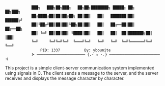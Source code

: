 ```
			███╗   ███╗██╗███╗   ██╗██╗████████╗ █████╗ ██╗     ██╗███╗
			██╔████╔██║██║██╔██╗ ██║██║   ██║   ███████║██║     ██████╔╝
			██║╚██╔╝██║██║██║╚██╗██║██║   ██║   ██╔══██║██║     ██╔══██╗
			██║ ╚═╝ ██║██║██║ ╚████║██║   ██║   ██║  ██║███████╗██║  ║██║
			╚═╝     ╚═╝╚═╝╚═╝  ╚═══╝╚═╝   ╚═╝   ╚═╝  ╚═╝╚══════╝╚═╝  ╚══╝
				PID: 1337			By: ybounite
			⊱ ────────────────────── {.⋅ ✯ ⋅.} ─────────────────────── ⊰
```

This project is a simple client-server communication system implemented using signals in C.
The client sends a message to the server, and the server receives and displays the message character by character.

